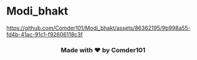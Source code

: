 # Modi_bhakt

https://github.com/Comder101/Modi_bhakt/assets/86362195/9b998a55-fd4b-41ac-91c1-f92606118c3f
### <p align=center> Made with :heart: by Comder101 <p/>
